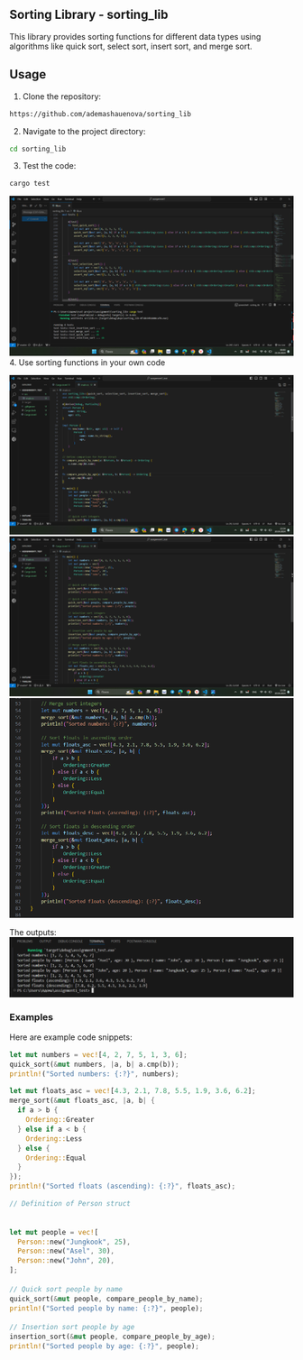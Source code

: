 ## Sorting Library - sorting_lib
This library provides sorting functions for different data types using algorithms like quick sort, select sort, insert sort, and merge sort.

## Usage

1. Clone the repository:

```bash
https://github.com/ademashauenova/sorting_lib
``` 
2. Navigate to the project directory:
```bash
cd sorting_lib
```
3. Test the code:
```bash
cargo test
```
![Example1 Screenshot](screenshot4.png)
4. Use sorting functions in your own code

![Example2 Screenshot](screenshot1.png)
![Example3 Screenshot](screenshot2.png)
![Example4 Screenshot](screenshot3.png)

The outputs:
![Example1 Screenshot](screenshot5.png)

### Examples
Here are example code snippets:

```rust
let mut numbers = vec![4, 2, 7, 5, 1, 3, 6];
quick_sort(&mut numbers, |a, b| a.cmp(b));
println!("Sorted numbers: {:?}", numbers);
```


```rust
let mut floats_asc = vec![4.3, 2.1, 7.8, 5.5, 1.9, 3.6, 6.2];
merge_sort(&mut floats_asc, |a, b| {
  if a > b {
    Ordering::Greater
  } else if a < b {
    Ordering::Less
  } else {
    Ordering::Equal
  }
});
println!("Sorted floats (ascending): {:?}", floats_asc);
```


```rust
// Definition of Person struct


let mut people = vec![
  Person::new("Jungkook", 25),
  Person::new("Asel", 30),
  Person::new("John", 20),
];

// Quick sort people by name
quick_sort(&mut people, compare_people_by_name);
println!("Sorted people by name: {:?}", people);

// Insertion sort people by age
insertion_sort(&mut people, compare_people_by_age);
println!("Sorted people by age: {:?}", people);
```
